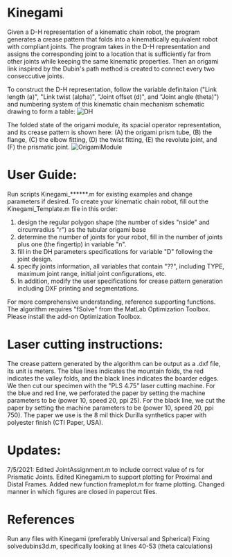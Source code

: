 # Kinegami
Given a D-H representation of a kinematic chain robot, the program generates a crease pattern that folds into a kinematically equivalent robot with compliant joints. The program takes in the D-H representation and assigns the corresponding joint to a location that is sufficiently far from other joints while keeping the same kinematic properties. Then an origami link inspired by the Dubin's path method is created to connect every two conseccutive joints. 

To construct the D-H representation, follow the variable definitaion ("Link length (a)", "Link twist (alpha)", "Joint offset (d)", and "Joint angle (theta)") and numbering system of this kinematic chain mechanism schematic drawing to form a table:
![DH](https://user-images.githubusercontent.com/50150425/129768985-ef83cde7-f979-4d99-b40f-8e7e3fab6ecf.png?v=4&s=10)
<!-- <img src="https://user-images.githubusercontent.com/50150425/129768985-ef83cde7-f979-4d99-b40f-8e7e3fab6ecf.png" width="400" height="200"> -->

The folded state of the origami module, its spacial operator representation, and its crease pattern is shown here: (A) the origami prism tube, (B) the flange, (C) the elbow fitting, (D) the twist fitting, (E) the revolute joint, and (F) the prismatic joint.
![OrigamiModule](https://user-images.githubusercontent.com/50150425/129769452-96a78ed9-5819-4436-8d91-4290fb1ca38f.png)

# User Guide:
Run scripts Kinegami_******.m for existing examples and change parameters if desired. 
To create your kinematic chain robot, fill out the Kinegami_Template.m file in this order:
1. design the regular polygon shape (the number of sides "nside" and circumradius "r") as the tubular origami base
2. determine the number of joints for your robot, fill in the number of joints plus one (the fingertip) in variable "n".
3. fill in the DH parameters specifications for variable "D" following the joint design.
4. specify joints information, all variables that contain "??", including TYPE, maximum joint range, initial joint configurations, etc.
5. In addition, modify the user specifications for crease pattern generation including DXF printing and segmentations.

For more comprehensive understanding, reference supporting functions. The algorithm requires "fSolve" from the MatLab Optimization Toolbox. Please install the add-on Optimization Toolbox.

# Laser cutting instructions:
The crease pattern generated by the algorithm can be output as a .dxf file, its unit is meters.
The blue lines indicates the mountain folds, the red indicates the valley folds, and the black lines indicates the boarder edges.
We then cut our specimen with the "PLS 4.75" laser cutting machine.
For the blue and red line, we perforated the paper by setting the machine parameters to be (power 10, speed 20, ppi 25).
For the black line, we cut the paper by setting the machine parameters to be (power 10, speed 20, ppi 750).
The paper we use is the 8 mil thick Durilla synthetics paper with polyester finish (CTI Paper, USA).

# Updates:
7/5/2021:
Edited JointAssignment.m to include correct value of rs for Prismatic Joints.
Edited Kinegami.m to support plotting for Proximal and Distal Frames. Added new function frameplot.m for frame plotting. Changed manner in which figures are closed in papercut files.

# References
Run any files with Kinegami (preferably Universal and Spherical)
Fixing solvedubins3d.m, specifically looking at lines 40-53 (theta calculations)
